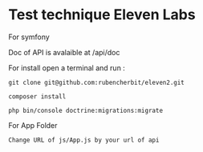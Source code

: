 Test technique Eleven Labs
========================
For symfony

Doc of API is avalaible at /api/doc

For install open a terminal and run :

    git clone git@github.com:rubencherbit/eleven2.git

    composer install

    php bin/console doctrine:migrations:migrate

For App Folder

    Change URL of js/App.js by your url of api